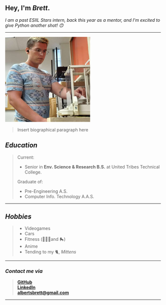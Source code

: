 ## Hey, I'm *Brett*.
 *I am a past ESIIL Stars intern, back this year as a mentor, and I'm excited to give Python another shot! 🙃*

___

<img src="Brett.jpg" width="275" height="275">

> 
> Insert biographical paragraph here
>



## *Education*
>Current: 
> - Senior in **Env. Science & Research B.S.** at United Tribes Technical College.
>
>Graduate of:
> - Pre-Engineering A.S. 
> - Computer Info. Technology A.A.S.

___

## *Hobbies*
> - Videogames
> - Cars
> - Fitness (🏋🏼‍♂️and 🛼)
> - Anime
> - Tending to my 🐈, *Mittens*

___

### *Contact me via*
> <a href="https://github.com/Wakunza" target="_blank">**GitHub**</a>  
> <a href="https://www.linkedin.com/in/brettalberts/" target="_blank">**LinkedIn**</a>  
> <a href="albertsbrett@gmail.com"> **albertsbrett@gmail.com** </a>  

___
